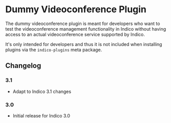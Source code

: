 # Dummy Videoconference Plugin

The dummy videoconference plugin is meant for developers who want to test the
videoconference management functionality in Indico without having access to an
actual videoconference service supported by Indico.

It's only intended for developers and thus it is not included when installing
plugins via the `indico-plugins` meta package.

## Changelog

### 3.1

- Adapt to Indico 3.1 changes

### 3.0

- Initial release for Indico 3.0
